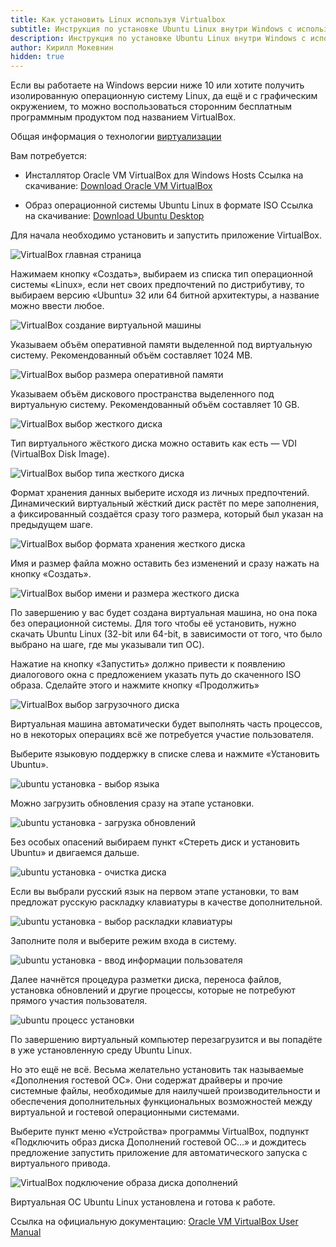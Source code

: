 ```yaml
---
title: Как установить Linux используя Virtualbox
subtitle: Инструкция по установке Ubuntu Linux внутри Windows с использованием VirtualBox.
description: Инструкция по установке Ubuntu Linux внутри Windows с использованием VirtualBox.
author: Кирилл Мокевнин
hidden: true
---
```


Если вы работаете на Windows версии ниже 10 или хотите получить изолированную операционную систему Linux, да ещё и с графическим окружением, то можно воспользоваться сторонним бесплатным программным продуктом под названием VirtualBox.

Общая информация о технологии [виртуализации](https://guides.hexlet.io/virtualization/)

Вам потребуется:

* Инсталлятор Oracle VM VirtualBox для Windows Hosts
Ссылка на скачивание: [Download Oracle VM VirtualBox](https://www.virtualbox.org/wiki/Downloads)

* Образ операционной системы Ubuntu Linux в формате ISO
Ссылка на скачивание: [Download Ubuntu Desktop](https://www.ubuntu.com/download/desktop)

Для начала необходимо установить и запустить приложение VirtualBox.

![VirtualBox главная страница](/assets/images/virtualbox/virtualization_2.png)

Нажимаем кнопку «Создать», выбираем из списка тип операционной системы «Linux», если нет своих предпочтений по дистрибутиву, то выбираем версию «Ubuntu» 32 или 64 битной архитектуры, а название можно ввести любое.

![VirtualBox создание виртуальной машины](/assets/images/virtualbox/virtualization_3.png)

Указываем объём оперативной памяти выделенной под виртуальную систему. Рекомендованный объём составляет 1024 MB.

![VirtualBox выбор размера оперативной памяти](/assets/images/virtualbox/virtualization_4.png)

Указываем объём дискового пространства выделенного под виртуальную систему. Рекомендованный объём составляет 10 GB.

![VirtualBox выбор жесткого диска](/assets/images/virtualbox/virtualization_5.png)

Тип виртуального жёсткого диска можно оставить как есть — VDI (VirtualBox Disk Image).

![VirtualBox выбор типа жесткого диска](/assets/images/virtualbox/virtualization_6.png)

Формат хранения данных выберите исходя из личных предпочтений. Динамический виртуальный жёсткий диск растёт по мере заполнения, а фиксированный создаётся сразу того размера, который был указан на предыдущем шаге.

![VirtualBox выбор формата хранения жесткого диска](/assets/images/virtualbox/virtualization_7.png)

Имя и размер файла можно оставить без изменений и сразу нажать на кнопку «Создать».

![VirtualBox выбор имени и размера жесткого диска](/assets/images/virtualbox/virtualization_8.png)

По завершению у вас будет создана виртуальная машина, но она пока без операционной системы. Для того чтобы её установить, нужно скачать Ubuntu Linux (32-bit или 64-bit, в зависимости от того, что было выбрано на шаге, где мы указывали тип ОС).

Нажатие на кнопку «Запустить» должно привести к появлению диалогового окна с предложением указать путь до скаченного ISO образа. Сделайте этого и нажмите кнопку «Продолжить»

![VirtualBox выбор загрузочного диска](/assets/images/virtualbox/virtualization_9.png)

Виртуальная машина автоматически будет выполнять часть процессов, но в некоторых операциях всё же потребуется участие пользователя.

Выберите языковую поддержку в списке слева и нажмите «Установить Ubuntu».

![ubuntu установка - выбор языка](/assets/images/virtualbox/virtualization_10.png)

Можно загрузить обновления сразу на этапе установки.

![ubuntu установка - загрузка обновлений](/assets/images/virtualbox/virtualization_11.png)

Без особых опасений выбираем пункт «Стереть диск и установить Ubuntu» и двигаемся дальше.

![ubuntu установка - очистка диска](/assets/images/virtualbox/virtualization_12.png)

Если вы выбрали русский язык на первом этапе установки, то вам предложат русскую раскладку клавиатуры в качестве дополнительной.

![ubuntu установка - выбор раскладки клавиатуры](/assets/images/virtualbox/virtualization_13.png)

Заполните поля и выберите режим входа в систему.

![ubuntu установка - ввод информации пользователя](/assets/images/virtualbox/virtualization_14.png)

Далее начнётся процедура разметки диска, переноса файлов, установка обновлений и другие процессы, которые не потребуют прямого участия пользователя.

![ubuntu процесс установки](/assets/images/virtualbox/virtualization_15.png)

По завершению виртуальный компьютер перезагрузится и вы попадёте в уже установленную среду Ubuntu Linux.

Но это ещё не всё. Весьма желательно установить так называемые «Дополнения гостевой ОС». Они содержат драйверы и прочие системные файлы, необходимые для наилучшей производительности и обеспечения дополнительных функциональных возможностей между виртуальной и гостевой операционными системами.

Выберите пункт меню «Устройства» программы VirtualBox, подпункт «Подключить образ диска Дополнений гостевой ОС…» и дождитесь предложение запустить приложение для автоматического запуска с виртуального привода.

![VirtualBox подключение образа диска дополнений](/assets/images/virtualbox/virtualization_16.png)

Виртуальная ОС Ubuntu Linux установлена и готова к работе.

Ссылка на официальную документацию: [Oracle VM VirtualBox User Manual](https://www.virtualbox.org/manual/)
